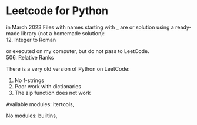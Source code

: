 # Leetcode for Python

in March 2023 
Files with names starting with _ are 
or solution using a ready-made library (not a homemade solution):                    
12. Integer to Roman                  


or executed on my computer, but do not pass to LeetCode.                 
506. Relative Ranks              

There is a very old version of Python on LeetCode:                
1) No f-strings                    
2) Poor work with dictionaries               
3) The zip function does not work               

Available modules:
itertools, 

No modules: 
builtins, 


